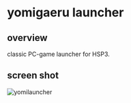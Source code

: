 # yomigaeru launcher

## overview

classic PC-game launcher for HSP3.

## screen shot

![yomilauncher](https://user-images.githubusercontent.com/5597377/134455584-8d4b4d3e-af88-4c59-bf29-a203c0a0b308.png)
